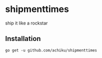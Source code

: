 # shipmenttimes

ship it like a rockstar

## Installation

```
go get -u github.com/achiku/shipmenttimes
```
